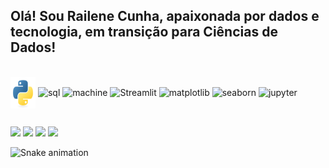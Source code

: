  ## Olá! Sou Railene Cunha, apaixonada por dados e tecnologia, em transição para Ciências de Dados!

<div style="display: inline_block"><br>
  <img align="center" alt="Rai-python" height="50" width="40" src="https://raw.githubusercontent.com/devicons/devicon/master/icons/python/python-original.svg"> 
    <img align="center" alt="sql" height="30" width="50" src="https://img.shields.io/badge/SQL-4479A1?style=for-the-badge&logo=sql&logoColor=white">
    <img align="center" alt="machine" height="30" width="70" src="https://img.shields.io/badge/Machine_Learning-0099ff?style=for-the-badge&logo=Machine_Learning&logoColor=white">
      <img align="center" alt="Streamlit" height="30" width="50" src="https://img.shields.io/badge/Git-F05032?style=for-the-badge&logo=git&logoColor=white">
  <img align="center" alt="matplotlib" height="30" width="50" src="https://img.shields.io/badge/Matplotlib-3498DB?style=for-the-badge&logo=matplotlib&logoColor=white">
  <img align="center" alt="seaborn" height="30" width="50" src="https://img.shields.io/badge/Seaborn-FFC107?style=for-the-badge&logo=seaborn&logoColor=white">
  <img align="center" alt="jupyter" height="30" width="50" src="https://img.shields.io/badge/Jupyter%20Lab-F37626.svg?&style=for-the-badge&logo=jupyter&logoColor=white">
</div>
</div>

   ##
 
<div> 
  <a href="https://instagram.com/railene.silvaaa" target="_blank"><img src="https://img.shields.io/badge/-Instagram-%23E4405F?style=for-the-badge&logo=instagram&logoColor=white" target="_blank"></a>
 <a href="https://https://discord.com/channels/@me" target="_blank"><img src="https://img.shields.io/badge/Discord-7289DA?style=for-the-badge&logo=discord&logoColor=white" target="_blank"></a> 
  <a href = "mailto:railenecunha60@gmail.com"><img src="https://img.shields.io/badge/Gmail-D14836?style=for-the-badge&logo=gmail&logoColor=white"></a>
  <a href="https://www.linkedin.com/in/railene-cunha-b6130b242/?originalSubdomain=br" target="_blank"><img src="https://img.shields.io/badge/-LinkedIn-%230077B5?style=for-the-badge&logo=linkedin&logoColor=white" target="_blank"></a> 
  
</div>

![Snake animation](https://raw.githubusercontent.com/railenecunha/railenecunha/.github/workflows/github-contribution-grid-snake.svg)


















